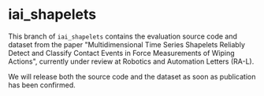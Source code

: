 # iai_shapelets
This branch of ```iai_shapelets``` contains the evaluation source code and dataset from the paper "Multidimensional Time Series Shapelets Reliably Detect and Classify Contact Events in Force Measurements of Wiping Actions", currently under review at Robotics and Automation Letters (RA-L). 

We will release both the source code and the dataset as soon as publication has been confirmed.
